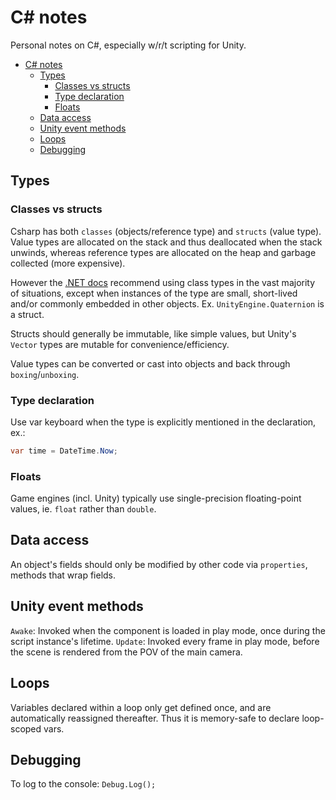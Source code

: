 # C# notes

Personal notes on C#, especially w/r/t scripting for Unity.

- [C# notes](#c-notes)
  - [Types](#types)
    - [Classes vs structs](#classes-vs-structs)
    - [Type declaration](#type-declaration)
    - [Floats](#floats)
  - [Data access](#data-access)
  - [Unity event methods](#unity-event-methods)
  - [Loops](#loops)
  - [Debugging](#debugging)

## Types

### Classes vs structs

Csharp has both `classes` (objects/reference type) and `structs` (value type). Value types are allocated on the stack and thus deallocated when the stack unwinds, whereas reference types are allocated on the heap and garbage collected (more expensive). 

However the [.NET docs](https://docs.microsoft.com/en-us/dotnet/standard/design-guidelines/choosing-between-class-and-struct) recommend using class types in the vast majority of situations, except when instances of the type are small, short-lived and/or commonly embedded in other objects. Ex. `UnityEngine.Quaternion` is a struct.

Structs should generally be immutable, like simple values, but Unity's `Vector` types are mutable for convenience/efficiency.

Value types can be converted or cast into objects and back through `boxing`/`unboxing`.

### Type declaration

 Use var keyboard when the type is explicitly mentioned in the declaration, ex.:
 ```csharp
var time = DateTime.Now;
 ```

### Floats

Game engines (incl. Unity) typically use single-precision floating-point values, ie. `float` rather than `double`.

## Data access

An object's fields should only be modified by other code via `properties`, methods that wrap fields.

## Unity event methods

`Awake`: Invoked when the component is loaded in play mode, once during the script instance's lifetime.
`Update`: Invoked every frame in play mode, before the scene is rendered from the POV of the main camera.

## Loops

Variables declared within a loop only get defined once, and are automatically reassigned thereafter. Thus it is memory-safe to declare loop-scoped vars.

## Debugging

To log to the console: `Debug.Log();`